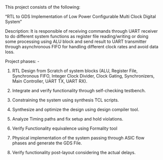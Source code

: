 This project consists of the following:

“RTL to GDS Implementation of Low Power Configurable Multi Clock Digital System”

Description: It is responsible of receiving commands through UART receiver to do different system functions as register file reading/writing or doing some processing using ALU block 
and send result to UART transmitter through asynchronous FIFO for handling different clock rates and avoid data loss.

Project phases: -

1) RTL Design from Scratch of system blocks (ALU, Register File, Synchronous FIFO, Integer Clock Divider, Clock Gating, Synchronizers, Main Controller, UART TX, UART RX).
   
2) Integrate and verify functionality through self-checking testbench.

3) Constraining the system using synthesis TCL scripts.

4) Synthesize and optimize the design using design compiler tool.

5) Analyze Timing paths and fix setup and hold violations.

6) Verify Functionality equivalence using Formality tool

7) Physical implementation of the system passing through ASIC flow phases and generate the GDS File.

8) Verify functionality post-layout considering the actual delays.
